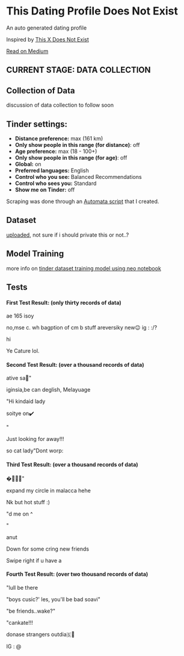 # This Dating Profile Does Not Exist
An auto generated dating profile

Inspired by [This X Does Not Exist](https://thisxdoesnotexist.com/)

[Read on Medium](https://medium.com/@fawxyz/creating-synthetic-dating-profiles-using-machine-learning-82e18f9bc980)

## **CURRENT STAGE: DATA COLLECTION**

## Collection of Data
discussion of data collection to follow soon

## Tinder settings:
- **Distance preference:** max (161 km)
- **Only show people in this range (for distance)**: off
- **Age preference:** max (18 - 100+)
- **Only show people in this range (for age)**: off
- **Global:** on
- **Preferred languages:** English
- **Control who you see:** Balanced Recommendations
- **Control who sees you:** Standard 
- **Show me on Tinder:** off

Scraping was done through an [Automata script](https://automa.site/workflow/XMh5OA7NPf4pIrV3hy0G_) that I created.

## 

## Dataset
[uploaded](https://github.com/faw01/this-dating-profile-does-not-exist/blob/main/tinder_dataset_raw.txt), not sure if i should private this or not..?

## Model Training
more info on [tinder dataset training model using neo notebook](https://github.com/faw01/this-dating-profile-does-not-exist/blob/main/notebooks/tinder%20dataset%20training%20model%20using%20neo.ipynb)

## Tests
#### **First Test Result:** (only thirty records of data)

ae  165  isoy 	

no,mse c. wh bagption of cm b stuff areversiky new😉 ig : :/?	

hi	

Ye Cature lol.	


#### **Second Test Result:** (over a thousand records of data)

ative sa🤪"

iginsia,be can deglish, Melayuage

"Hi kindaid lady

soitye on✔️

"

Just looking for away!!!

so cat lady"Dont worp:

#### **Third Test Result:** (over a thousand records of data)

�️🎾🏌🏼"

expand my circle in malacca hehe

Nk but hot stuff :)

"d me on ^

"

anut

Down for some cring new friends

Swipe right if u have a

#### **Fourth Test Result:** (over two thousand records of data)

"lull be there

"boys cusic?' les, you'll be bad soavi"

"be friends..wake?"

"cankate!!!

donase strangers outdia🇸🦋

IG : @




